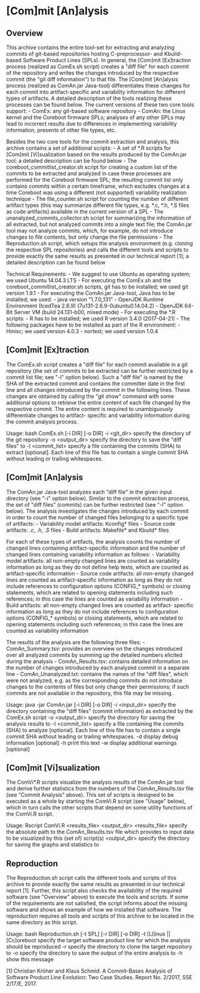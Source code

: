 # [Com]mit [An]alysis 

## Overview                                

This archive contains the entire tool-set for extracting and analyzing commits
of git-based repositories hosting C-preprocessor- and Kbuild-based Software
Product Lines (SPLs). In general, the [Com]mit [Ex]traction process (realized
as ComEx.sh script) creates a "diff file" for each commit of the repository and
writes the changes introduced by the respective commit (the "git diff
information") to that file. The [Com]mit [An]alysis process (realized as
ComAn.jar Java-tool) differentiates these changes for each commit into
artifact-specific and variability information for different types of artifacts.
A detailed description of the tools realizing these processes can be found
below. The current versions of these two core tools support:
    - ComEx: any git-based software repository
    - ComAn: the Linux kernel and the Coreboot firmware SPLs; analyses of any
      other SPLs may lead to incorrect results due to differences in
      implementing variability information, presents of other file types, etc.

Besides the two core tools for the commit extraction and analysis, this archive
contains a set of additional scripts:
    - A set of *.R scripts for [Com]mit [Vi]sualization based on the results
      produced by the ComAn.jar tool; a detailed description can be found below
    - The coreboot_commitlist_creator.sh script for creating a custom list of
      the commits to be extracted and analyzed in case these processes are
      performed for the Coreboot firmware SPL; the resulting commit list only
      contains commits within a certain timeframe, which excludes changes at a
      time Coreboot was using a different (not supported) variability
      realization technique
    - The file_counter.sh script for counting the number of different artifact
      types (this may summarize different file types, e.g. *.c, *.h, *.S files
      as code artifacts) available in the current version of a SPL
    - The unanalyzed_commits_collector.sh script for summarizing the
      information of all extracted, but not analyzed commits into a single text
      file; the ComAn.jar tool may not analyze commits, which, for example, do
      not introduce changes to file contents, but only change the file
      permissions
    - The Reproduction.sh script, which setups the analysis environment (e.g.
      cloning the respective SPL repositories) and calls the different tools
      and scripts to provide exactly the same results as presented in our
      technical report [1]; a detailed description can be found below

Technical Requirements:
    - We suggest to use Ubuntu as operating system; we used Ubuntu 14.04.3 LTS
    - For executing the ComEx.sh and the coreboot_commitlist_creator.sh
      scripts, git has to be installed; we used git version 1.9.1
    - For executing the ComAn.jar Java-tool, Java has to be installed; we used:
        - java version "1.7.0_131"
        - OpenJDK Runtime Environment (IcedTea 2.6.9)
          (7u131-2.6.9-0ubuntu0.14.04.2)
        - OpenJDK 64-Bit Server VM (build 24.131-b00, mixed mode)
    - For executing the *.R scripts:
        - R has to be installed; we used R version 3.4.0 (2017-04-21)
        - The following packages have to be installed as part of the R
          environment:
            - Hmisc; we used version 4.0.3
            - nortest; we used version 1.0.4



## [Com]mit [Ex]traction                           

The ComEx.sh script creates a "diff file" for each commit available in a git
repository (the set of commits to be extracted can be further restricted by a
commit list file; see "-l" option below). Such a "diff file" is named by the
SHA of the extracted commit and contains the committer date in the first line
and all changes introduced by the commit in the following lines. These changes
are obtained by calling the "git show" command with some additional options to
retrieve the entire content of each file changed by the respective commit. The
entire content is required to unambiguously differentiate changes to artifact-
specific and variability information during the commit analysis process.

Usage: bash ComEx.sh [-i DIR] [-o DIR]
    -i <git_dir>       specify the directory of the git repository
    -o <output_dir>    specify the directory to save the "diff files" to
    -l <commit_list>   specify a file containing the commits (SHA) to extract
                       [optional]. Each line of this file has to contain a
                       single commit SHA without leading or trailing
                       whitespaces.


## [Com]mit [An]alysis                             

The ComAn.jar Java-tool analyzes each "diff file" in the given input directory
(see "-i" option below). Similar to the commit extraction process, the set of
"diff files" (commits) can be further restricted (see "-l" option below). The
analysis investigates the changes introduced by each commit in order to count
the number of changed files belonging to a specific type of artifacts:
    - Variability model artifacts: Kconfig* files
    - Source code artifacts: *.c*, *.h*, *.S* files
    - Build artifacts: Makefile* and Kbuild* files

For each of these types of artifacts, the analysis counts the number of changed
lines containing artifact-specific information and the number of changed lines
containing variability information as follows:
    - Variability model artifacts: all non-empty changed lines are counted as
      variability information as long as they do not define help texts, which
      are counted as artifact-specific information
    - Source code artifacts: all non-empty changed lines are counted as
      artifact-specific information as long as they do not include references
      to configuration options (CONFIG_* symbols) or closing statements, which
      are related to opening statements including such references; in this case
      the lines are counted as variability information
    - Build artifacts: all non-empty changed lines are counted as artifact-
      specific information as long as they do not include references to
      configuration options (CONFIG_* symbols) or closing statements, which are
      related to opening statements including such references; in this case the
      lines are counted as variability information

The results of the analysis are the following three files:
    - ComAn_Summary.tsv: provides an overview on the changes introduced over
      all analyzed commits by summing up the detailed numbers elicited during
      the analysis
    - ComAn_Results.tsv: contains detailed information on the number of changes
      introduced by each analyzed commit in a separate line
    - ComAn_Unanalyzed.txt: contains the names of the "diff files", which were
      not analyzed, e.g. as the corresponding commits do not introduce changes
      to the contents of files but only change their permissions; if such
      commits are not available in the repository, this file may be missing.

Usage: java -jar ComAn.jar [-i DIR] [-o DIR]
    -i <input_dir>     specify the directory containing the "diff files"
                       (commit information) as extracted by the ComEx.sh script
    -o <output_dir>    specify the directory for saving the analysis results to
    -l <commit_list>   specify a file containing the commits (SHA) to analyze
                       [optional]. Each line of this file has to contain a
                       single commit SHA without leading or trailing
                       whitespaces.
    -d                 display debug information [optional]
    -h                 print this text
    -w                 display additional warnings [optional]



## [Com]mit [Vi]sualization                     

The ComVi*.R scripts visualize the analysis results of the ComAn.jar tool and
derive further statistics from the numbers of the ComAn_Results.tsv file (see
"Commit Analysis" above). This set of scripts is designed to be executed as a
whole by starting the ComVi.R script (see "Usage" below), which in turn calls
the other scripts that depend on some utility functions of the ComVi.R script.

Usage: Rscript ComVi.R <results_file> <output_dir>
    <results_file>     specify the absolute path to the ComAn_Results.tsv file
                       which provides to input data to be visualized by this
                       (set of) script(s)
    <output_dir>       specify the directory for saving the graphs and
                       statistics to



## Reproduction                              
The Reproduction.sh script calls the different tools and scripts of this
archive to provide exactly the same results as presented in our technical
report [1]. Further, this script also checks the availability of the required
software (see "Overview" above) to execute the tools and scripts. If some of
the requirements are not satisfied, the script informs about the missing
software and shows an example of how we installed that software. The
reproduction requires all tools and scripts of this archive to be located in
the same directory as this script.

Usage: bash Reproduction.sh [-t SPL] [-r DIR] [-o DIR]
    -t [Ll]inux || [Cc]oreboot  specify the target software product line for
                                which the analysis should be reproduced
    -r <repodir>                specify the directory to clone the target
                                repository to
    -o <outputdir>              specify the directory to save the output of the
                                entire analysis to
    -h                          show this message



[1] Christian Kröher and Klaus Schmid. A Commit-Bases Analysis of Software
    Product Line Evolution: Two Case Studies. Report No. 2/2017, SSE 2/17/E,
    2017.